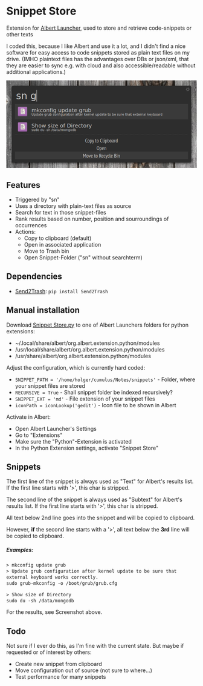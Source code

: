 # Snippet Store
Extension for [Albert Launcher](https://albertlauncher.github.io/), used to store and retrieve code-snippets or other texts

I coded this, because I like Albert and use it a lot, and I didn't find a nice software for easy access to code snippets stored as plain text files on my drive.
(IMHO plaintext files has the advantages over DBs or json/xml, that they are easier to sync e.g. with cloud and also accessible/readable without additional applications.)

![screenshot](./snippet_store.png)

## Features
- Triggered by "sn"
- Uses a directory with plain-text files as source
- Search for text in those snippet-files
- Rank results based on number, position and sourroundings of occurrences
- Actions:
   - Copy to clipboard (default)
   - Open in associated application
   - Move to Trash bin
   - Open Snippet-Folder ("sn" without searchterm)

## Dependencies
- [Send2Trash](https://pypi.python.org/pypi/Send2Trash): `pip install Send2Trash`

## Manual installation
Download [Snippet Store.py](https://github.com/dynobo/snippet_store/blob/master/Snippet%20Store.py) to one of Albert Launchers folders for python extensions:
-  ~/.local/share/albert/org.albert.extension.python/modules
- /usr/local/share/albert/org.albert.extension.python/modules
- /usr/share/albert/org.albert.extension.python/modules

Adjust the configuration, which is currently hard coded:
- `SNIPPET_PATH = '/home/holger/cumulus/Notes/snippets'` - Folder, where your snippet files are stored
- `RECURSIVE = True` - Shall snippet folder be indexed recursively?
- `SNIPPET_EXT = 'md'` - File extension of your snippet files
- `iconPath = iconLookup('gedit')` - Icon file to be shown in Albert

Activate in Albert:
- Open Albert Launcher's Settings
- Go to "Extensions"
- Make sure the "Python"-Extension is activated
- In the Python Extension settings, activate "Snippet Store"

## Snippets
The first line of the snippet is always used as "Text" for Albert's results list. If the first line starts with '>', this char is stripped.

The second line of the snippet is always used as "Subtext" for Albert's results list. If the first line starts with '>', this char is stripped.

All text below 2nd line goes into the snippet and will be copied to clipboard.

However, **if** the second line starts with a '>', all text below the **3rd** line will be copied to clipboard.

##### Examples:
```
> mkconfig update grub
> Update grub configuration after kernel update to be sure that external keyboard works correctly.
sudo grub-mkconfig -o /boot/grub/grub.cfg
```

```
> Show size of Directory
sudo du -sh /data/mongodb
```

For the results, see Screenshot above.

## Todo
Not sure if I ever do this, as I'm fine with the current state. But maybe if requested or of interest by others:
- Create new snippet from clipboard
- Move configuration out of source (not sure to where...)
- Test performance for many snippets
